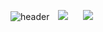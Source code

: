 ![header](https://capsule-render.vercel.app/api?type=wave&color=auto&height=300&section=header&text=capsule%20render&fontSize=90)
<a href="https://www.instagram.com/csesc_41st/" target="_blank"> 
<img  src="http://img.shields.io/badge/-csesc_41st-pink?style=social&logo=Instagram&link=https://instagram.com/csesc_41st/"
        style="height : auto; margin-left : 10px; margin-right : 10px;"/></a>
<a href=""> 
 <img src="http://img.shields.io/badge/-inha_cse@naver.com-white?style=social&logo=Naver&link="
        style="height : auto; margin-left : 10px; margin-right: 10px;"/></a>
        

